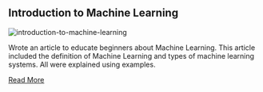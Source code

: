 ## Introduction to Machine Learning

![introduction-to-machine-learning](..\Images\introduction-to-machine-learing.png")

Wrote an article to educate beginners about Machine Learning. This article included the definition of Machine Learning and types of machine learning systems. All were explained using examples.

[Read More](#)
